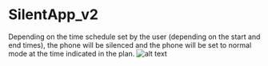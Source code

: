 # SilentApp_v2
Depending on the time schedule set by the user (depending on the start and end times), the phone will be silenced and the phone will be set to normal mode at the time indicated in the plan.
![alt text](https://github.com/yusufasln26/SilentApp_v2.1/blob/master/silent_img1.png)
